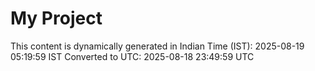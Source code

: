 # My Project

This content is dynamically generated in Indian Time (IST): 2025-08-19 05:19:59 IST
Converted to UTC: 2025-08-18 23:49:59 UTC
